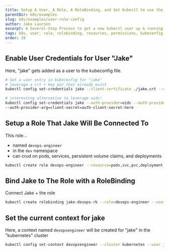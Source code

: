 ```yaml
---
title: Setup A User, A Role, A RoleBinding, and Set Kubectl to use the new user account
parentDir: k8s/examples
slug: k8s/examples/user-role-config
author: Jake Laursen
excerpt: A Several-Step Process to get a new kubectl user up & running with explicit permissions on Kubernetes resources
tags: k8s, user, role, rolebinding, resources, permissions, kubeconfig, kubectl
order: 19
---
```


## Enable User Credentials for User "Jake" 
Here, "jake" gets added as a user to the kubeconfig file.
```bash
# Set a user entry in kubeconfig for "jake"
# leverage a crt + key par that already exist
kubectl config set-credentials jake --client-certificate ./jake.crt --client-key ./jake.key

# interesting alternative to leverage oidc!
kubectl config set-credentials jake --auth-provider=oidc --auth-provider-arg=client-id=auth-id-here
--auth-provider-arg=client-secret=auth-client-secret-here
```

## Setup a Role That Jake Will Be Connected To
This role...
- named `devops-engineer`
- in the `dev` namespace
- can crud on pods, services, persistent volume claims, and deployments

```bash
kubectl create role devops-engineer --resource=pods,svc,pvc,deployment --verb="*" -n dev
```

## Bind Jake to The Role with a RoleBinding
Connect Jake + the role
```bash
kubectl create rolebinding jake-devops-rb --role=devops-engineer --user=jakje -n dev
```
## Set the current context for jake
Here, a context named `devopsengineer` will be created for "jake" in the "kubernetes" cluster
```bash
kubectl config set-context devopsengineer --cluster kubernetes --user jake
```